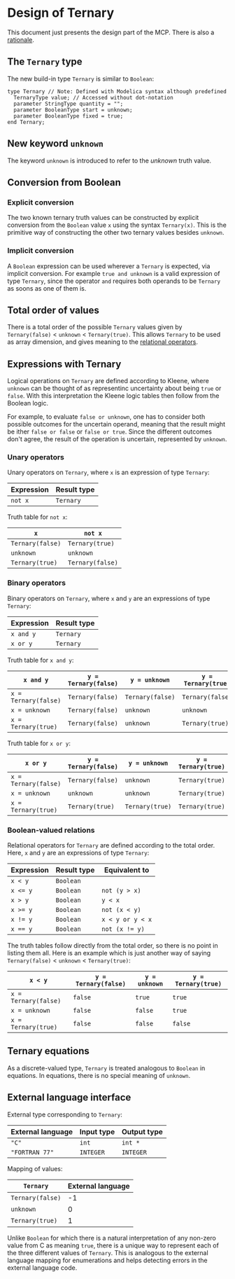 # Design of Ternary
This document just presents the design part of the MCP.  There is also a [rationale](rationale.md).


## The `Ternary` type
The new build-in type `Ternary` is similar to `Boolean`:
```
type Ternary // Note: Defined with Modelica syntax although predefined
  TernaryType value; // Accessed without dot-notation
  parameter StringType quantity = "";
  parameter BooleanType start = unknown;
  parameter BooleanType fixed = true;
end Ternary;
```

## New keyword `unknown`
The keyword `unknown` is introduced to refer to the _unknown_ truth value.


## Conversion from Boolean

### Explicit conversion
The two known ternary truth values can be constructed by explicit conversion from the `Boolean` value `x` using the syntax `Ternary(x)`.  This is the primitive way of constructing the other two ternary values besides `unknown`.

### Implicit conversion
A `Boolean` expression can be used wherever a `Ternary` is expected, via implicit conversion.  For example `true and unknown` is a valid expression of type `Ternary`, since the operator `and` requires both operands to be `Ternary` as soons as one of them is.


## Total order of values
There is a total order of the possible `Ternary` values given by `Ternary(false)` < `unknown` < `Ternary(true)`.  This allows `Ternary` to be used as array dimension, and gives meaning to the [relational operators](#Boolean-valued-relations).


## Expressions with Ternary

Logical operations on `Ternary` are defined according to Kleene, where `unknown` can be thought of as representinc uncertainty about being `true` or `false`.  With this interpretation the Kleene logic tables then follow from the Boolean logic.

For example, to evaluate `false or unknown`, one has to consider both possible outcomes for the uncertain operand, meaning that the result might be ither `false or false` or `false or true`.  Since the different outcomes don't agree, the result of the operation is uncertain, represented by `unknown`.

### Unary operators
Unary operators on `Ternary`, where `x` is an expression of type `Ternary`:

| Expression    | Result type   |
| ------------- | ------------- |
| `not x`       | `Ternary`     |

Truth table for `not x`:

| `x`              | `not x`          |
| ---------------- | ---------------- |
| `Ternary(false)` | `Ternary(true)`  |
| `unknown`        | `unknown`        |
| `Ternary(true)`  | `Ternary(false)` |


### Binary operators
Binary operators on `Ternary`, where `x` and `y` are an expressions of type `Ternary`:

| Expression    | Result type   |
| ------------- | ------------- |
| `x and y`     | `Ternary`     |
| `x or y`      | `Ternary`     |

Truth table for `x and y`:

| `x and y`            | `y = Ternary(false)` | `y = unknown`    | `y = Ternary(true)` |
| -------------------- | -------------------- | ---------------- | ------------------- |
| `x = Ternary(false)` | `Ternary(false)`     | `Ternary(false)` | `Ternary(false)`    |
| `x = unknown`        | `Ternary(false)`     | `unknown`        | `unknown`           |
| `x = Ternary(true)`  | `Ternary(false)`     | `unknown`        | `Ternary(true)`     |

Truth table for `x or y`:

| `x or y`             | `y = Ternary(false)` | `y = unknown`    | `y = Ternary(true)` |
| -------------------- | -------------------- | ---------------- | ------------------- |
| `x = Ternary(false)` | `Ternary(false)`     | `unknown`        | `Ternary(true)`     |
| `x = unknown`        | `unknown`            | `unknown`        | `Ternary(true)`     |
| `x = Ternary(true)`  | `Ternary(true)`      | `Ternary(true)`  | `Ternary(true)`     |


### Boolean-valued relations
Relational operators for `Ternary` are defined according to the total order.  Here, `x` and `y` are an expressions of type `Ternary`:

| Expression    | Result type   | Equivalent to    |
| ------------- | ------------- | ---------------- |
| `x < y`       | `Boolean`     |                  |
| `x <= y`      | `Boolean`     | `not (y > x)`    |
| `x > y`       | `Boolean`     | `y < x`          |
| `x >= y`      | `Boolean`     | `not (x < y)`    |
| `x != y`      | `Boolean`     | `x < y or y < x` |
| `x == y`      | `Boolean`     | `not (x != y)`   |

The truth tables follow directly from the total order, so there is no point in listing them all.  Here is an example which is just another way of saying `Ternary(false)` < `unknown` < `Ternary(true)`:

| `x < y`              | `y = Ternary(false)` | `y = unknown`    | `y = Ternary(true)` |
| -------------------- | -------------------- | ---------------- | ------------------- |
| `x = Ternary(false)` | `false`              | `true`           | `true`              |
| `x = unknown`        | `false`              | `false`          | `true`              |
| `x = Ternary(true)`  | `false`              | `false`          | `false`             |


## Ternary equations
As a discrete-valued type, `Ternary` is treated analogous to `Boolean` in equations.  In equations, there is no special meaning of `unknown`.


## External language interface
External type corresponding to `Ternary`:

| External language | Input type    | Output type   |
| ----------------- | ------------- | ------------- |
| `"C"`             | `int`         | `int *`       |
| `"FORTRAN 77"`    | `INTEGER`     | `INTEGER`     |

Mapping of values:

| `Ternary`         | External language |
| ----------------- | ----------------- |
| `Ternary(false)`  | -1                |
| `unknown`         | 0                 |
| `Ternary(true)`   | 1                 |

Unlike `Boolean` for which there is a natural interpretation of any non-zero value from C as meaning `true`, there is a unique way to represent each of the three different values of `Ternary`.  This is analogous to the external language mapping for enumerations and helps detecting errors in the external language code.

